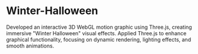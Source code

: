 # Winter-Halloween
Developed an interactive 3D WebGL motion graphic using Three.js, creating immersive "Winter Halloween" visual effects. Applied Three.js to enhance graphical functionality, focusing on dynamic rendering, lighting effects, and smooth animations.
